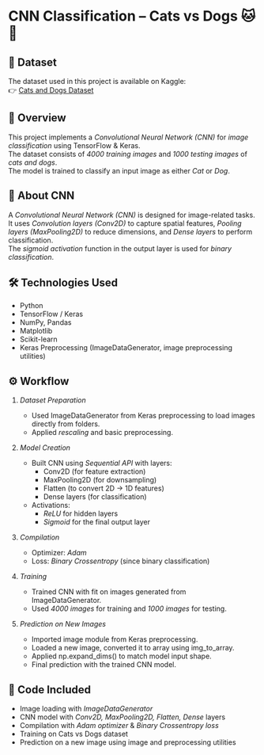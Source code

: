 # CNN Classification – Cats vs Dogs 🐱🐶

## 📂 Dataset
The dataset used in this project is available on Kaggle:  
👉 [Cats and Dogs Dataset](https://www.kaggle.com/datasets/dineshpiyasamara/cats-and-dogs-for-classification)

## 🧠 Overview
This project implements a *Convolutional Neural Network (CNN)* for *image classification* using TensorFlow & Keras.  
The dataset consists of *4000 training images* and *1000 testing images* of *cats and dogs*.  
The model is trained to classify an input image as either *Cat* or *Dog*.  

## 📖 About CNN
A *Convolutional Neural Network (CNN)* is designed for image-related tasks.  
It uses *Convolution layers (Conv2D)* to capture spatial features, *Pooling layers (MaxPooling2D)* to reduce dimensions, and *Dense layers* to perform classification.  
The *sigmoid activation* function in the output layer is used for *binary classification*.  

## 🛠 Technologies Used
- Python  
- TensorFlow / Keras  
- NumPy, Pandas  
- Matplotlib  
- Scikit-learn  
- Keras Preprocessing (ImageDataGenerator, image preprocessing utilities)  

## ⚙️ Workflow
1. *Dataset Preparation*  
   - Used ImageDataGenerator from Keras preprocessing to load images directly from folders.  
   - Applied *rescaling* and basic preprocessing.  

2. *Model Creation*  
   - Built CNN using *Sequential API* with layers:  
     - Conv2D (for feature extraction)  
     - MaxPooling2D (for downsampling)  
     - Flatten (to convert 2D → 1D features)  
     - Dense layers (for classification)  
   - Activations:  
     - *ReLU* for hidden layers  
     - *Sigmoid* for the final output layer  

3. *Compilation*  
   - Optimizer: *Adam*  
   - Loss: *Binary Crossentropy* (since binary classification)  

4. *Training*  
   - Trained CNN with fit on images generated from ImageDataGenerator.  
   - Used *4000 images* for training and *1000 images* for testing.  

5. *Prediction on New Images*  
   - Imported image module from Keras preprocessing.  
   - Loaded a new image, converted it to array using img_to_array.  
   - Applied np.expand_dims() to match model input shape.  
   - Final prediction with the trained CNN model.  

## 📂 Code Included
- Image loading with *ImageDataGenerator*  
- CNN model with *Conv2D, MaxPooling2D, Flatten, Dense* layers  
- Compilation with *Adam optimizer* & *Binary Crossentropy loss*  
- Training on Cats vs Dogs dataset  
- Prediction on a new image using image and preprocessing utilities
